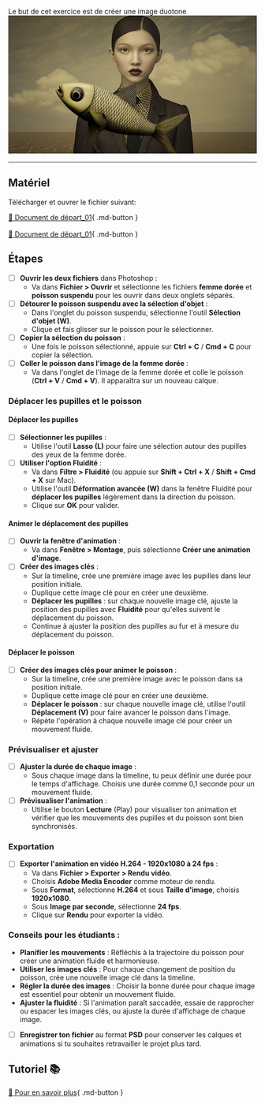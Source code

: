 
<style>.md-footer{display:none;}</style>
<style>.md-headher{display:none;}</style>

Le but de cet exercice est de créer une image duotone
![](../assets/image/17_femme_animation.png)
***

## Matériel

Télécharger et ouvrer le fichier suivant:

[📁 Document de départ_01](../assets/image/17_femme_dore.png){ .md-button }   <br>   
[📁 Document de départ_01](../assets/image/17_poisson_suspendu.png){ .md-button }   <br>   


## Étapes

- [ ] **Ouvrir les deux fichiers** dans Photoshop :
  - Va dans **Fichier > Ouvrir** et sélectionne les fichiers **femme dorée** et **poisson suspendu** pour les ouvrir dans deux onglets séparés.
- [ ] **Détourer le poisson suspendu avec la sélection d'objet** :
  - Dans l'onglet du poisson suspendu, sélectionne l'outil **Sélection d'objet (W)**.
  - Clique et fais glisser sur le poisson pour le sélectionner.
- [ ] **Copier la sélection du poisson** :
  - Une fois le poisson sélectionné, appuie sur **Ctrl + C** / **Cmd + C** pour copier la sélection.
- [ ] **Coller le poisson dans l'image de la femme dorée** :
  - Va dans l'onglet de l'image de la femme dorée et colle le poisson (**Ctrl + V** / **Cmd + V**). Il apparaîtra sur un nouveau calque.

### Déplacer les pupilles et le poisson

#### Déplacer les pupilles
- [ ] **Sélectionner les pupilles** :
  - Utilise l'outil **Lasso (L)** pour faire une sélection autour des pupilles des yeux de la femme dorée.
- [ ] **Utiliser l'option Fluidité** :
  - Va dans **Filtre > Fluidité** (ou appuie sur **Shift + Ctrl + X** / **Shift + Cmd + X** sur Mac).
  - Utilise l'outil **Déformation avancée (W)** dans la fenêtre Fluidité pour **déplacer les pupilles** légèrement dans la direction du poisson.
  - Clique sur **OK** pour valider.

#### Animer le déplacement des pupilles
- [ ] **Ouvrir la fenêtre d'animation** :
  - Va dans **Fenêtre > Montage**, puis sélectionne **Créer une animation d'image**.
- [ ] **Créer des images clés** :
  - Sur la timeline, crée une première image avec les pupilles dans leur position initiale.
  - Duplique cette image clé pour en créer une deuxième.
  - **Déplacer les pupilles** : sur chaque nouvelle image clé, ajuste la position des pupilles avec **Fluidité** pour qu'elles suivent le déplacement du poisson.
  - Continue à ajuster la position des pupilles au fur et à mesure du déplacement du poisson.

#### Déplacer le poisson
- [ ] **Créer des images clés pour animer le poisson** :
  - Sur la timeline, crée une première image avec le poisson dans sa position initiale.
  - Duplique cette image clé pour en créer une deuxième.
  - **Déplacer le poisson** : sur chaque nouvelle image clé, utilise l'outil **Déplacement (V)** pour faire avancer le poisson dans l'image.
  - Répète l'opération à chaque nouvelle image clé pour créer un mouvement fluide.

### Prévisualiser et ajuster

- [ ] **Ajuster la durée de chaque image** :
  - Sous chaque image dans la timeline, tu peux définir une durée pour le temps d'affichage. Choisis une durée comme 0,1 seconde pour un mouvement fluide.
- [ ] **Prévisualiser l'animation** :
  - Utilise le bouton **Lecture** (Play) pour visualiser ton animation et vérifier que les mouvements des pupilles et du poisson sont bien synchronisés.

### Exportation

- [ ] **Exporter l'animation en vidéo H.264 - 1920x1080 à 24 fps** :
  - Va dans **Fichier > Exporter > Rendu vidéo**.
  - Choisis **Adobe Media Encoder** comme moteur de rendu.
  - Sous **Format**, sélectionne **H.264** et sous **Taille d'image**, choisis **1920x1080**.
  - Sous **Image par seconde**, sélectionne **24 fps**.
  - Clique sur **Rendu** pour exporter la vidéo.


### Conseils pour les étudiants :
- **Planifier les mouvements** : Réfléchis à la trajectoire du poisson pour créer une animation fluide et harmonieuse.
- **Utiliser les images clés** : Pour chaque changement de position du poisson, crée une nouvelle image clé dans la timeline.
- **Régler la durée des images** : Choisir la bonne durée pour chaque image est essentiel pour obtenir un mouvement fluide.
- **Ajuster la fluidité** : Si l'animation paraît saccadée, essaie de rapprocher ou espacer les images clés, ou ajuste la durée d'affichage de chaque image.

- [ ] **Enregistrer ton fichier** au format **PSD** pour conserver les calques et animations si tu souhaites retravailler le projet plus tard.




## Tutoriel 📚

[📖 Pour en savoir plus](https://uqam-my.sharepoint.com/:v:/g/personal/lavoie-pilote_francoise_uqam_ca/EbmZcSLx1DtDiguxj3z5tdEB9jguA5bHSUCw2SPV0EFOGQ?nav=eyJyZWZlcnJhbEluZm8iOnsicmVmZXJyYWxBcHAiOiJPbmVEcml2ZUZvckJ1c2luZXNzIiwicmVmZXJyYWxBcHBQbGF0Zm9ybSI6IldlYiIsInJlZmVycmFsTW9kZSI6InZpZXciLCJyZWZlcnJhbFZpZXciOiJNeUZpbGVzTGlua0NvcHkifX0&e=orVOtz){ .md-button }   <br>
